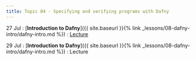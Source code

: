 ```yaml
---
title: Topic 04 - Specifying and verifying programs with Dafny
---
```


27 Jul
: [**Introduction to Dafny**]({{ site.baseurl }}{% link _lessons/08-dafny-intro/dafny-intro.md %})
  : [Lecture](https://youtu.be/8a1CsK5YqLc)

29 Jul
: [**Introduction to Dafny**]({{ site.baseurl }}{% link _lessons/08-dafny-intro/dafny-intro.md %})
  : Lecture
